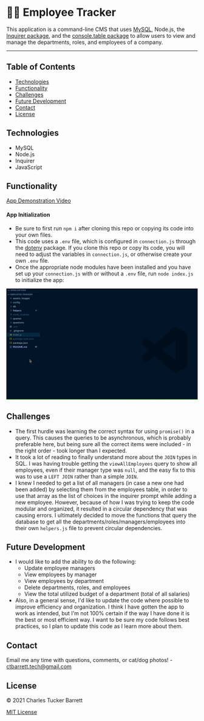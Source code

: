 
# 👩‍💼 Employee Tracker

This application is a command-line CMS that uses [MySQL](https://www.npmjs.com/package/mysql2), Node.js, the [Inquirer package](https://www.npmjs.com/package/inquirer), and the [console.table package](https://www.npmjs.com/package/console.table) to allow users to view and manage the departments, roles, and employees of a company.

---

## Table of Contents
* [Technologies](#technologies)
* [Functionality](#functionality)
* [Challenges](#challenges)
* [Future Development](#future-development)
* [Contact](#contact)
* [License](#license)


## Technologies
* MySQL
* Node.js
* Inquirer
* JavaScript


## Functionality
[App Demonstration Video]()

#### App Initialization
* Be sure to first run <code>npm i</code> after cloning this repo or copying its code into your own files.
* This code uses a `.env` file, which is configured in `connection.js` through the [dotenv](https://www.npmjs.com/package/dotenv) package. If you clone this repo or copy its code, you will need to adjust the variables in `connection.js`, or otherwise create your own `.env` file.
* Once the appropriate node modules have been installed and you have set up your `connection.js` with or without a `.env` file, run `node index.js` to initialize the app:

![App Initialization](./assets/images/app-initialization.gif)


## Challenges
* The first hurdle was learning the correct syntax for using `promise()` in a query. This causes the queries to be asynchronous, which is probably preferable here, but being sure all the correct items were included - in the right order - took longer than I expected.
* It took a lot of reading to finally understand more about the `JOIN` types in SQL. I was having trouble getting the `viewAllEmployees` query to show all employees, even if their manager type was `null`, and the easy fix to this was to use a `LEFT JOIN` rather than a simple `JOIN`.
* I knew I needed to get a list of all managers (in case a new one had been added) by selecting them from the employees table, in order to use that array as the list of choices in the inquirer prompt while adding a new employee. However, because of how I was trying to keep the code modular and organized, it resulted in a circular dependency that was causing errors. I ultimately decided to move the functions that query the database to get all the departments/roles/managers/employees into their own `helpers.js` file to prevent circular dependencies.


## Future Development
* I would like to add the ability to do the following:
    * Update employee managers
    * View employees by manager
    * View employees by department
    * Delete departments, roles, and employees
    * View the total utilized budget of a department (total of all salaries)
* Also, in a general sense, I'd like to update the code where possible to improve efficiency and organization. I think I have gotten the app to work as intended, but I'm not 100% certain if the way I have done it is the best or most efficient way. I want to be sure my code follows best practices, so I plan to update this code as I learn more about them.


## Contact
Email me any time with questions, comments, or cat/dog photos! - ctbarrett.tech@gmail.com


## License
&copy; 2021 Charles Tucker Barrett

[MIT License](https://opensource.org/licenses/MIT)